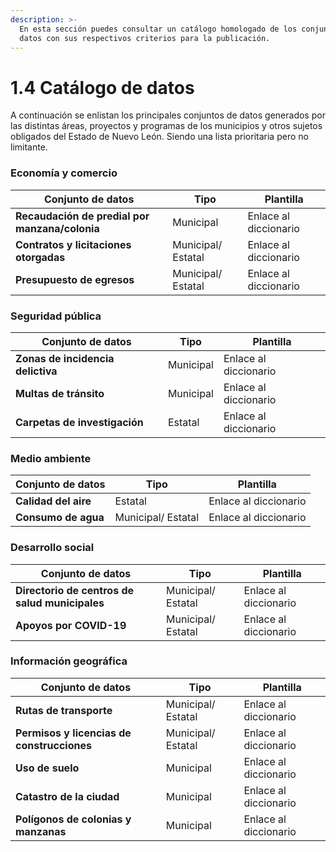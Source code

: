```yaml
---
description: >-
  En esta sección puedes consultar un catálogo homologado de los conjuntos de
  datos con sus respectivos criterios para la publicación.
---
```


# 1.4 Catálogo de datos

A continuación se enlistan los principales conjuntos de datos generados por las distintas áreas, proyectos y programas de los municipios y otros sujetos obligados del Estado de Nuevo León. Siendo una lista prioritaria pero no limitante.

### Economía y comercio

| Conjunto de datos                              | Tipo               | Plantilla             |
| ---------------------------------------------- | ------------------ | --------------------- |
| **Recaudación de predial por manzana/colonia** | Municipal          | Enlace al diccionario |
| **Contratos y licitaciones otorgadas**         | Municipal/ Estatal | Enlace al diccionario |
| **Presupuesto de egresos**                     | Municipal/ Estatal | Enlace al diccionario |

### Seguridad pública

| Conjunto de datos                 | Tipo      | Plantilla             |
| --------------------------------- | --------- | --------------------- |
| **Zonas de incidencia delictiva** | Municipal | Enlace al diccionario |
| **Multas de tránsito**            | Municipal | Enlace al diccionario |
| **Carpetas de investigación**     | Estatal   | Enlace al diccionario |

### Medio ambiente

| Conjunto de datos    | Tipo               | Plantilla             |
| -------------------- | ------------------ | --------------------- |
| **Calidad del aire** | Estatal            | Enlace al diccionario |
| **Consumo de agua**  | Municipal/ Estatal | Enlace al diccionario |

### Desarrollo social

| Conjunto de datos                              | Tipo               | Plantilla             |
| ---------------------------------------------- | ------------------ | --------------------- |
| **Directorio de centros de salud municipales** | Municipal/ Estatal | Enlace al diccionario |
| **Apoyos por COVID-19**                        | Municipal/ Estatal | Enlace al diccionario |

### Información geográfica

| Conjunto de datos                          | Tipo               | Plantilla             |
| ------------------------------------------ | ------------------ | --------------------- |
| **Rutas de transporte**                    | Municipal/ Estatal | Enlace al diccionario |
| **Permisos y licencias de construcciones** | Municipal/ Estatal | Enlace al diccionario |
| **Uso de suelo**                           | Municipal          | Enlace al diccionario |
| **Catastro de la ciudad**                  | Municipal          | Enlace al diccionario |
| **Polígonos de colonias y manzanas**       | Municipal          | Enlace al diccionario |
